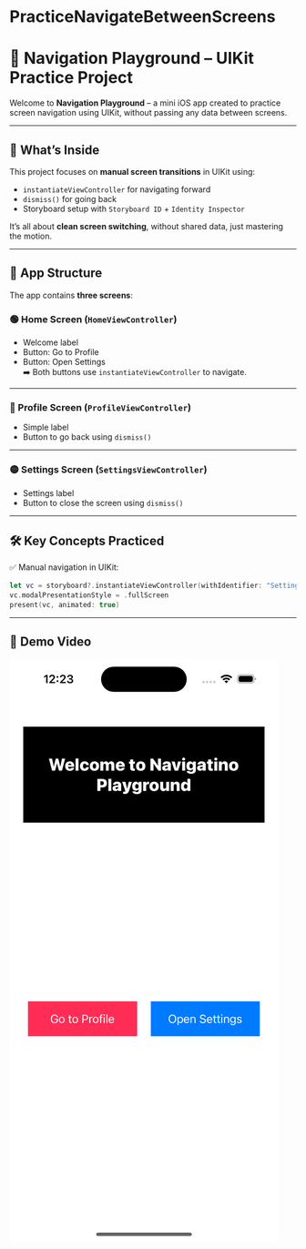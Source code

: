 # PracticeNavigateBetweenScreens
# 🚀 Navigation Playground – UIKit Practice Project

Welcome to **Navigation Playground** – a mini iOS app created to practice screen navigation using UIKit, without passing any data between screens.

---

## 🧠 What’s Inside

This project focuses on **manual screen transitions** in UIKit using:
- `instantiateViewController` for navigating forward
- `dismiss()` for going back
- Storyboard setup with `Storyboard ID` + `Identity Inspector`

It’s all about **clean screen switching**, without shared data, just mastering the motion.

---

## 🧩 App Structure

The app contains **three screens**:

### 🟢 Home Screen (`HomeViewController`)
- Welcome label  
- Button: Go to Profile  
- Button: Open Settings  
➡️ Both buttons use `instantiateViewController` to navigate.

---

### 🔵 Profile Screen (`ProfileViewController`)
- Simple label  
- Button to go back using `dismiss()`

---

### 🟡 Settings Screen (`SettingsViewController`)
- Settings label  
- Button to close the screen using `dismiss()`

---

## 🛠️ Key Concepts Practiced

✅ Manual navigation in UIKit:
```swift
let vc = storyboard?.instantiateViewController(withIdentifier: "SettingsViewController") as! SettingsViewController
vc.modalPresentationStyle = .fullScreen
present(vc, animated: true)
```

---

## 🎥 Demo Video

[![Watch the demo](demo/Screen.png)](demo/VideoRun.mp4)




